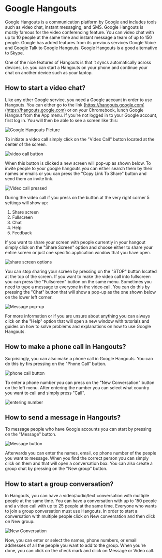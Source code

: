 # Google Hangouts

Google Hangouts is a communication platform by Google and includes tools such as video chat, instant messaging, and SMS. Google Hangouts is mostly famous for the video conferencing feature. You can video chat with up to 10 people at the same time and instant message a team of up to 150 people. Google has added features from its previous services Google Voice and Google Talk to Google Hangouts. Google Hangouts is a good alternative to Skype.

One of the nice features of Hangouts is that it syncs automatically across devices, i.e. you can start a Hangouts on your phone and continue your chat on another device such as your laptop. 

## How to start a video chat?

Like any other Google service, you need a Google account in order to use Hangouts. You can either go to the link [https://hangouts.google.com](https://hangouts.google.com) or on your Chromebook, lunch Google Hangout from the App menu. If you're not logged in to your Google account, first log in. You will then be able to see a screen like this:

![Google Hangouts Picture](images/09_google_hangouts/00_homepage.png)

To initiate a video call simply click on the "Video Call" button located at the center of the screen.

![video call button](images/09_google_hangouts/01_start.png)

When this button is clicked a new screen will pop-up as shown below. To invite people to your google hangouts you can either search them by their names or emails or you can press the "Copy Link To Share" button and send them an invite link. 

![Video call pressed](images/09_google_hangouts/02_invite.png)

During the video call if you press on the button at the very right corner 5 settings will show up:
1. Share screen
2. Fullscreen
3. Chat
4. Help
5. Feedback

If you want to share your screen with people currently in your hangout simply click on the "Share Screen" option and choose either to share your entire screen or just one specific application window that you have open.

![share screen options](images/09_google_hangouts/03_share_screen.png)

You can stop sharing your screen by pressing on the "STOP" button located at the top of the screen. If you want to make the video call into fullscreen you can press the "Fullscreen" button on the same menu. Sometimes you need to type a message to everyone in the video call. You can do this by pressing the "Chat" button that will show a pop-up as the one shown below on the lower left corner.

![Message pop-up](images/09_google_hangouts/04_chat.png)

For more information or if you are unsure about anything you can always click on the "Help" option that will open a new window with tutorials and guides on how to solve problems and explanations on how to use Google Hangouts.

## How to make a phone call in Hangouts?

Surprisingly, you can also make a phone call in Google Hangouts. You can do this by firs pressing on the "Phone Call" button.

![phone call button](images/09_google_hangouts/05_phone_call.png)

To enter a phone number you can press on the "New Conversation" button on the left menu. After entering the number you can select what country you want to call and simply press "Call".

![entering number](images/09_google_hangouts/06_make_call.png)

## How to send a message in Hangouts?

To message people who have Google accounts you can start by pressing on the "Message" button.

![Message button](images/09_google_hangouts/07_message.png)

Afterwards you can enter the names, email, op phone number of the people you want to message. When you find the correct person you can simply click on them and that will open a conversation box. You can also create a group chat by pressing on the "New group" button.

## How to start a group conversation?

In Hangouts, you can have a video/audio/text conversation with multiple people at the same time. You can have a conversation with up to 150 people and a video call with up to 25 people at the same time. Everyone who wants to join a group conversation must use Hangouts. In order to start a conversation with multiple people click on New conversation and then click on New group.

![New Conversation](images/09_google_hangouts/08_new_convo.png)

Now, you can enter or select the names, phone numbers, or email addresses of all the people you want to add to the group. When you're done, you can click on the check mark and click on Message or Video call.




